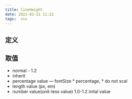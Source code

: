 ```yaml
---
title: lineHeight
date: 2022-03-21 11:22
tags:  css 
---
```

## 定义 

## 取值
- normal - 1.2
- inherit
- percentage value — fontSize * percentage, * do not scal
- length value (px, em)
- number value(unit-less value) 1.0-1.2 inital value